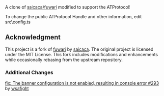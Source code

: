 A clone of [saicaca/fuwari](https://github.com/saicaca/fuwari) modified to support the ATProtocol!

To change the public ATProtocol Handle and other information, edit src\config.ts

## Acknowledgment

This project is a fork of [fuwari](https://github.com/saicaca/fuwari) by [saicaca](https://github.com/saicaca). The original project is licensed under the MIT License. This fork includes modifications and enhancements while occasionally rebasing from the upstream repository.

### Additional Changes
[ fix: The banner configuration is not enabled, resulting in console error #293](https://github.com/saicaca/fuwari/pull/293) by [wsafight](https://github.com/wsafight)